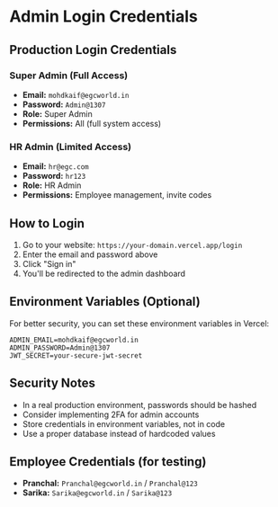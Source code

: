 # Admin Login Credentials

## Production Login Credentials

### Super Admin (Full Access)
- **Email:** `mohdkaif@egcworld.in`
- **Password:** `Admin@1307`
- **Role:** Super Admin
- **Permissions:** All (full system access)

### HR Admin (Limited Access)
- **Email:** `hr@egc.com`
- **Password:** `hr123`
- **Role:** HR Admin
- **Permissions:** Employee management, invite codes

## How to Login

1. Go to your website: `https://your-domain.vercel.app/login`
2. Enter the email and password above
3. Click "Sign in"
4. You'll be redirected to the admin dashboard

## Environment Variables (Optional)

For better security, you can set these environment variables in Vercel:

```
ADMIN_EMAIL=mohdkaif@egcworld.in
ADMIN_PASSWORD=Admin@1307
JWT_SECRET=your-secure-jwt-secret
```

## Security Notes

- In a real production environment, passwords should be hashed
- Consider implementing 2FA for admin accounts
- Store credentials in environment variables, not in code
- Use a proper database instead of hardcoded values

## Employee Credentials (for testing)

- **Pranchal:** `Pranchal@egcworld.in` / `Pranchal@123`
- **Sarika:** `Sarika@egcworld.in` / `Sarika@123`
